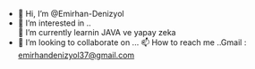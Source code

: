   - 👋 Hi, I’m @Emirhan-Denizyol
- 👀 I’m interested in ..     
 🌱 I’m currently learnin JAVA ve  yapay zeka 
- 💞️ I’m looking to collaborate on ... 
 📫 How to reach me ..Gmail : emirhandenizyol37@gmail.com

<!---
Emirhan-Denizyol/Emirhan-Denizyol is a ✨ special ✨ repository because its `README.md` (this file) appears on your GitHub profile.
You can click the Preview link to take a look at your changes.
--->
